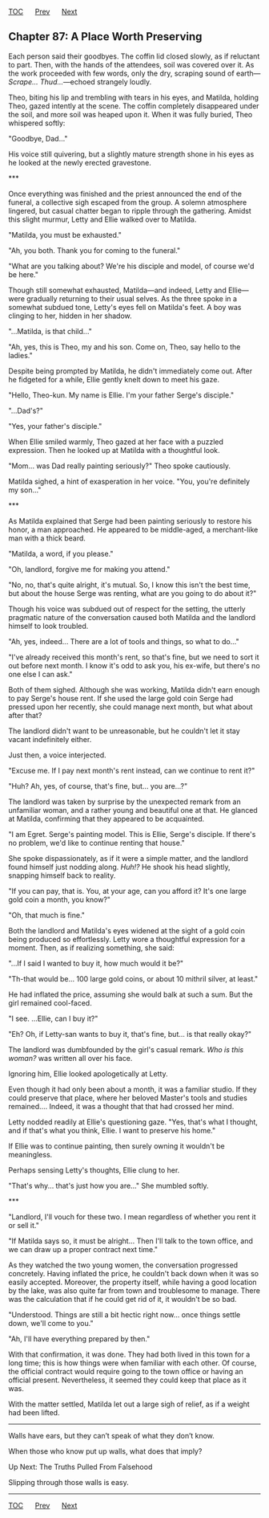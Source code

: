 [TOC](../readme.md)&nbsp;&nbsp;&nbsp;&nbsp;&nbsp;&nbsp;[Prev](index_split_062.md)&nbsp;&nbsp;&nbsp;&nbsp;&nbsp;&nbsp;[Next](index_split_064.md)



## Chapter 87: A Place Worth Preserving

Each person said their goodbyes. The coffin lid closed slowly, as if
reluctant to part. Then, with the hands of the attendees, soil was
covered over it. As the work proceeded with few words, only the dry,
scraping sound of earth—*Scrape... Thud...*—echoed strangely loudly.

Theo, biting his lip and trembling with tears in his eyes, and Matilda,
holding Theo, gazed intently at the scene. The coffin completely
disappeared under the soil, and more soil was heaped upon it. When it
was fully buried, Theo whispered softly:

"Goodbye, Dad..."

His voice still quivering, but a slightly mature strength shone in his
eyes as he looked at the newly erected gravestone.

\*\*\*

Once everything was finished and the priest announced the end of the
funeral, a collective sigh escaped from the group. A solemn atmosphere
lingered, but casual chatter began to ripple through the gathering.
Amidst this slight murmur, Letty and Ellie walked over to Matilda.

"Matilda, you must be exhausted."

"Ah, you both. Thank you for coming to the funeral."

"What are you talking about? We're his disciple and model, of course
we'd be here."

Though still somewhat exhausted, Matilda—and indeed, Letty and
Ellie—were gradually returning to their usual selves. As the three spoke
in a somewhat subdued tone, Letty's eyes fell on Matilda's feet. A boy
was clinging to her, hidden in her shadow.

"...Matilda, is that child..."

"Ah, yes, this is Theo, my and his son. Come on, Theo, say hello to the
ladies."

Despite being prompted by Matilda, he didn't immediately come out. After
he fidgeted for a while, Ellie gently knelt down to meet his gaze.

"Hello, Theo-kun. My name is Ellie. I'm your father Serge's disciple."

"...Dad's?"

"Yes, your father's disciple."

When Ellie smiled warmly, Theo gazed at her face with a puzzled
expression. Then he looked up at Matilda with a thoughtful look.

"Mom... was Dad really painting seriously?" Theo spoke cautiously.

Matilda sighed, a hint of exasperation in her voice. "You, you're
definitely my son..."

\*\*\*

As Matilda explained that Serge had been painting seriously to restore
his honor, a man approached. He appeared to be middle-aged, a
merchant-like man with a thick beard.

"Matilda, a word, if you please."

"Oh, landlord, forgive me for making you attend."

"No, no, that's quite alright, it's mutual. So, I know this isn't the
best time, but about the house Serge was renting, what are you going to
do about it?"

Though his voice was subdued out of respect for the setting, the utterly
pragmatic nature of the conversation caused both Matilda and the
landlord himself to look troubled.

"Ah, yes, indeed... There are a lot of tools and things, so what to
do..."

"I've already received this month's rent, so that's fine, but we need to
sort it out before next month. I know it's odd to ask you, his ex-wife,
but there's no one else I can ask."

Both of them sighed. Although she was working, Matilda didn't earn
enough to pay Serge's house rent. If she used the large gold coin Serge
had pressed upon her recently, she could manage next month, but what
about after that?

The landlord didn't want to be unreasonable, but he couldn't let it stay
vacant indefinitely either.

Just then, a voice interjected.

"Excuse me. If I pay next month's rent instead, can we continue to rent
it?"

"Huh? Ah, yes, of course, that's fine, but... you are…?"

The landlord was taken by surprise by the unexpected remark from an
unfamiliar woman, and a rather young and beautiful one at that. He
glanced at Matilda, confirming that they appeared to be acquainted.

"I am Egret. Serge's painting model. This is Ellie, Serge's disciple. If
there's no problem, we'd like to continue renting that house."

She spoke dispassionately, as if it were a simple matter, and the
landlord found himself just nodding along. *Huh!?* He shook his head
slightly, snapping himself back to reality.

"If you can pay, that is. You, at your age, can you afford it? It's one
large gold coin a month, you know?"

"Oh, that much is fine."

Both the landlord and Matilda's eyes widened at the sight of a gold coin
being produced so effortlessly. Letty wore a thoughtful expression for a
moment. Then, as if realizing something, she said:

"...If I said I wanted to buy it, how much would it be?"

"Th-that would be... 100 large gold coins, or about 10 mithril silver,
at least."

He had inflated the price, assuming she would balk at such a sum. But
the girl remained cool-faced.

"I see. ...Ellie, can I buy it?"

"Eh? Oh, if Letty-san wants to buy it, that's fine, but... is that
really okay?"

The landlord was dumbfounded by the girl's casual remark. *Who is this
woman?* was written all over his face.

Ignoring him, Ellie looked apologetically at Letty.

Even though it had only been about a month, it was a familiar studio. If
they could preserve that place, where her beloved Master's tools and
studies remained…. Indeed, it was a thought that that had crossed her
mind.

Letty nodded readily at Ellie's questioning gaze. "Yes, that's what I
thought, and if that's what you think, Ellie. I want to preserve his
home."

If Ellie was to continue painting, then surely owning it wouldn't be
meaningless.

Perhaps sensing Letty's thoughts, Ellie clung to her.

"That's why... that's just how you are..." She mumbled softly.

\*\*\*

"Landlord, I'll vouch for these two. I mean regardless of whether you
rent it or sell it."

"If Matilda says so, it must be alright... Then I'll talk to the town
office, and we can draw up a proper contract next time."

As they watched the two young women, the conversation progressed
concretely. Having inflated the price, he couldn't back down when it was
so easily accepted. Moreover, the property itself, while having a good
location by the lake, was also quite far from town and troublesome to
manage. There was the calculation that if he could get rid of it, it
wouldn't be so bad.

"Understood. Things are still a bit hectic right now... once things
settle down, we'll come to you."

"Ah, I'll have everything prepared by then."

With that confirmation, it was done. They had both lived in this town
for a long time; this is how things were when familiar with each other.
Of course, the official contract would require going to the town office
or having an official present. Nevertheless, it seemed they could keep
that place as it was.

With the matter settled, Matilda let out a large sigh of relief, as if a
weight had been lifted.

------------------------------------------------------------------------

Walls have ears, but they can’t speak of what they don’t know.

When those who know put up walls, what does that imply?

Up Next: The Truths Pulled From Falsehood

Slipping through those walls is easy.


---
[TOC](../readme.md)&nbsp;&nbsp;&nbsp;&nbsp;&nbsp;&nbsp;[Prev](index_split_062.md)&nbsp;&nbsp;&nbsp;&nbsp;&nbsp;&nbsp;[Next](index_split_064.md)

